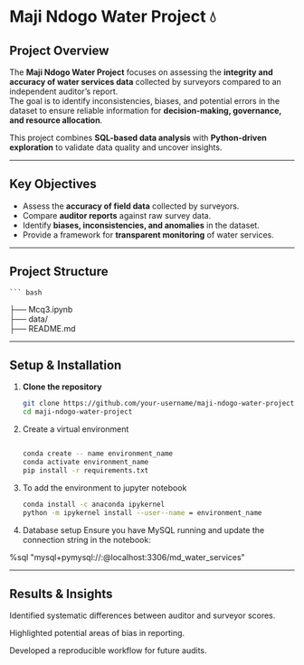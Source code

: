 # Maji Ndogo Water Project 💧

##  Project Overview
The **Maji Ndogo Water Project** focuses on assessing the **integrity and accuracy of water services data** collected by surveyors compared to an independent auditor’s report.  
The goal is to identify inconsistencies, biases, and potential errors in the dataset to ensure reliable information for **decision-making, governance, and resource allocation**.

This project combines **SQL-based data analysis** with **Python-driven exploration** to validate data quality and uncover insights.

---

##  Key Objectives
- Assess the **accuracy of field data** collected by surveyors.  
- Compare **auditor reports** against raw survey data.  
- Identify **biases, inconsistencies, and anomalies** in the dataset.  
- Provide a framework for **transparent monitoring** of water services.  

---


##  Project Structure
    ``` bash

  ├── Mcq3.ipynb      
  ├── data/            
  ├── README.md

--- 

##  Setup & Installation

1. **Clone the repository**
   ```bash
   git clone https://github.com/your-username/maji-ndogo-water-project.git
   cd maji-ndogo-water-project
   
2. Create a virtual environment
    ```bash

   conda create -- name environment_name
   conda activate environment_name
   pip install -r requirements.txt
    
3. To add the environment to jupyter notebook
    ```bash
    conda install -c anaconda ipykernel
    python -m ipykernel install --user--name = environment_name

4. Database setup
Ensure you have MySQL running and update the connection string in the notebook:

%sql "mysql+pymysql://<username>:<password>@localhost:3306/md_water_services"

---

## Results & Insights

Identified systematic differences between auditor and surveyor scores.

Highlighted potential areas of bias in reporting.

Developed a reproducible workflow for future audits.







